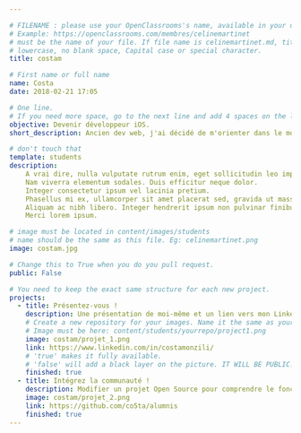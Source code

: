 ```yaml
---

# FILENAME : please use your OpenClassrooms's name, available in your url.
# Example: https://openclassrooms.com/membres/celinemartinet
# must be the name of your file. If file name is celinemartinet.md, title is celinemartinet.
# lowercase, no blank space, Capital case or special character.
title: costam

# First name or full name
name: Costa
date: 2018-02-21 17:05

# One line.
# If you need more space, go to the next line and add 4 spaces on the left, as in 'description'.
objective: Devenir développeur iOS.
short_description: Ancien dev web, j'ai décidé de m'orienter dans le mobile, car les smartphones me passionnent.

# don't touch that
template: students
description:
    A vrai dire, nulla vulputate rutrum enim, eget sollicitudin leo imperdiet imperdiet.
    Nam viverra elementum sodales. Duis efficitur neque dolor.
    Integer consectetur ipsum vel lacinia pretium.
    Phasellus mi ex, ullamcorper sit amet placerat sed, gravida ut massa.
    Aliquam ac nibh libero. Integer hendrerit ipsum non pulvinar finibus.
    Merci lorem ipsum.

# image must be located in content/images/students
# name should be the same as this file. Eg: celinemartinet.png
image: costam.jpg

# Change this to True when you do you pull request.
public: False

# You need to keep the exact same structure for each new project.
projects:
  - title: Présentez-vous !
    description: Une présentation de moi-même et un lien vers mon LinkedIn.
    # Create a new repository for your images. Name it the same as your nickname and profile picture.
    # Image must be here: content/students/yourrepo/project1.png
    image: costam/projet_1.png
    link: https://www.linkedin.com/in/costamonzili/
    # 'true' makes it fully available.
    # 'false' will add a black layer on the picture. IT WILL BE PUBLIC!
    finished: true
  - title: Intégrez la communauté !
    description: Modifier un projet Open Source pour comprendre le fonctionnement de Git, de Github et des pull requests.
    image: costam/projet_2.png
    link: https://github.com/co5ta/alumnis
    finished: true
---
```

